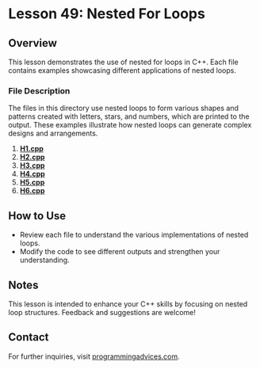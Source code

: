 # Lesson 49: Nested For Loops

## Overview
This lesson demonstrates the use of nested for loops in C++. Each file contains examples showcasing different applications of nested loops.

### File Description
The files in this directory use nested loops to form various shapes and patterns created with letters, stars, and numbers, which are printed to the output. These examples illustrate how nested loops can generate complex designs and arrangements.

1. **[H1.cpp](./H1.cpp)**
2. **[H2.cpp](./H2.cpp)**
3. **[H3.cpp](./H3.cpp)**
4. **[H4.cpp](./H4.cpp)**
5. **[H5.cpp](./H5.cpp)**
6. **[H6.cpp](./H6.cpp)**

## How to Use
- Review each file to understand the various implementations of nested loops.
- Modify the code to see different outputs and strengthen your understanding.

## Notes
This lesson is intended to enhance your C++ skills by focusing on nested loop structures. Feedback and suggestions are welcome!

## Contact
For further inquiries, visit [programmingadvices.com](https://programmingadvices.com/courses/).
